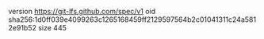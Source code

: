 version https://git-lfs.github.com/spec/v1
oid sha256:1d0ff039e4099263c1265168459ff2129597564b2c01041311c24a5812e91b52
size 445
